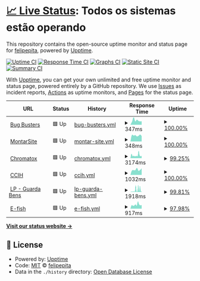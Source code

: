# [📈 Live Status](https://felipepita.github.io/upptime): <!--live status--> **Todos os sistemas estão operando**

This repository contains the open-source uptime monitor and status page for [felipepita](https://felipepita.github.io/upptime), powered by [Upptime](https://github.com/upptime/upptime).

[![Uptime CI](https://github.com/koj-co/upptime/workflows/Uptime%20CI/badge.svg)](https://github.com/koj-co/upptime/actions?query=workflow%3A%22Uptime+CI%22)
[![Response Time CI](https://github.com/koj-co/upptime/workflows/Response%20Time%20CI/badge.svg)](https://github.com/koj-co/upptime/actions?query=workflow%3A%22Response+Time+CI%22)
[![Graphs CI](https://github.com/koj-co/upptime/workflows/Graphs%20CI/badge.svg)](https://github.com/koj-co/upptime/actions?query=workflow%3A%22Graphs+CI%22)
[![Static Site CI](https://github.com/koj-co/upptime/workflows/Static%20Site%20CI/badge.svg)](https://github.com/koj-co/upptime/actions?query=workflow%3A%22Static+Site+CI%22)
[![Summary CI](https://github.com/koj-co/upptime/workflows/Summary%20CI/badge.svg)](https://github.com/koj-co/upptime/actions?query=workflow%3A%22Summary+CI%22)

With [Upptime](https://upptime.js.org), you can get your own unlimited and free uptime monitor and status page, powered entirely by a GitHub repository. We use [Issues](https://github.com/felipepita/upptime/issues) as incident reports, [Actions](https://github.com/felipepita/upptime/actions) as uptime monitors, and [Pages](https://felipepita.github.io/upptime) for the status page.

<!--start: status pages-->
<!-- This summary is generated by Upptime (https://github.com/upptime/upptime) -->
<!-- Do not edit this manually, your changes will be overwritten -->
<!-- prettier-ignore -->
| URL | Status | History | Response Time | Uptime |
| --- | ------ | ------- | ------------- | ------ |
| <img alt="" src="https://favicons.githubusercontent.com/bugbusters.com.br" height="13"> [Bug Busters](https://bugbusters.com.br) | 🟩 Up | [bug-busters.yml](https://github.com/felipepita/upptime/commits/master/history/bug-busters.yml) | <details><summary><img alt="Response time graph" src="./graphs/bug-busters/response-time-week.png" height="20"> 347ms</summary><br><a href="https://felipepita.github.io/upptime/history/bug-busters"><img alt="Response time 278" src="https://img.shields.io/endpoint?url=https%3A%2F%2Fraw.githubusercontent.com%2Ffelipepita%2Fupptime%2Fmaster%2Fapi%2Fbug-busters%2Fresponse-time.json"></a><br><a href="https://felipepita.github.io/upptime/history/bug-busters"><img alt="24-hour response time 330" src="https://img.shields.io/endpoint?url=https%3A%2F%2Fraw.githubusercontent.com%2Ffelipepita%2Fupptime%2Fmaster%2Fapi%2Fbug-busters%2Fresponse-time-day.json"></a><br><a href="https://felipepita.github.io/upptime/history/bug-busters"><img alt="7-day response time 347" src="https://img.shields.io/endpoint?url=https%3A%2F%2Fraw.githubusercontent.com%2Ffelipepita%2Fupptime%2Fmaster%2Fapi%2Fbug-busters%2Fresponse-time-week.json"></a><br><a href="https://felipepita.github.io/upptime/history/bug-busters"><img alt="30-day response time 278" src="https://img.shields.io/endpoint?url=https%3A%2F%2Fraw.githubusercontent.com%2Ffelipepita%2Fupptime%2Fmaster%2Fapi%2Fbug-busters%2Fresponse-time-month.json"></a><br><a href="https://felipepita.github.io/upptime/history/bug-busters"><img alt="1-year response time 278" src="https://img.shields.io/endpoint?url=https%3A%2F%2Fraw.githubusercontent.com%2Ffelipepita%2Fupptime%2Fmaster%2Fapi%2Fbug-busters%2Fresponse-time-year.json"></a></details> | <details><summary><a href="https://felipepita.github.io/upptime/history/bug-busters">100.00%</a></summary><a href="https://felipepita.github.io/upptime/history/bug-busters"><img alt="All-time uptime 100.00%" src="https://img.shields.io/endpoint?url=https%3A%2F%2Fraw.githubusercontent.com%2Ffelipepita%2Fupptime%2Fmaster%2Fapi%2Fbug-busters%2Fuptime.json"></a><br><a href="https://felipepita.github.io/upptime/history/bug-busters"><img alt="24-hour uptime 100.00%" src="https://img.shields.io/endpoint?url=https%3A%2F%2Fraw.githubusercontent.com%2Ffelipepita%2Fupptime%2Fmaster%2Fapi%2Fbug-busters%2Fuptime-day.json"></a><br><a href="https://felipepita.github.io/upptime/history/bug-busters"><img alt="7-day uptime 100.00%" src="https://img.shields.io/endpoint?url=https%3A%2F%2Fraw.githubusercontent.com%2Ffelipepita%2Fupptime%2Fmaster%2Fapi%2Fbug-busters%2Fuptime-week.json"></a><br><a href="https://felipepita.github.io/upptime/history/bug-busters"><img alt="30-day uptime 100.00%" src="https://img.shields.io/endpoint?url=https%3A%2F%2Fraw.githubusercontent.com%2Ffelipepita%2Fupptime%2Fmaster%2Fapi%2Fbug-busters%2Fuptime-month.json"></a><br><a href="https://felipepita.github.io/upptime/history/bug-busters"><img alt="1-year uptime 100.00%" src="https://img.shields.io/endpoint?url=https%3A%2F%2Fraw.githubusercontent.com%2Ffelipepita%2Fupptime%2Fmaster%2Fapi%2Fbug-busters%2Fuptime-year.json"></a></details>
| <img alt="" src="https://favicons.githubusercontent.com/montarsite.com.br" height="13"> [MontarSite](https://montarsite.com.br) | 🟩 Up | [montar-site.yml](https://github.com/felipepita/upptime/commits/master/history/montar-site.yml) | <details><summary><img alt="Response time graph" src="./graphs/montar-site/response-time-week.png" height="20"> 348ms</summary><br><a href="https://felipepita.github.io/upptime/history/montar-site"><img alt="Response time 339" src="https://img.shields.io/endpoint?url=https%3A%2F%2Fraw.githubusercontent.com%2Ffelipepita%2Fupptime%2Fmaster%2Fapi%2Fmontar-site%2Fresponse-time.json"></a><br><a href="https://felipepita.github.io/upptime/history/montar-site"><img alt="24-hour response time 333" src="https://img.shields.io/endpoint?url=https%3A%2F%2Fraw.githubusercontent.com%2Ffelipepita%2Fupptime%2Fmaster%2Fapi%2Fmontar-site%2Fresponse-time-day.json"></a><br><a href="https://felipepita.github.io/upptime/history/montar-site"><img alt="7-day response time 348" src="https://img.shields.io/endpoint?url=https%3A%2F%2Fraw.githubusercontent.com%2Ffelipepita%2Fupptime%2Fmaster%2Fapi%2Fmontar-site%2Fresponse-time-week.json"></a><br><a href="https://felipepita.github.io/upptime/history/montar-site"><img alt="30-day response time 339" src="https://img.shields.io/endpoint?url=https%3A%2F%2Fraw.githubusercontent.com%2Ffelipepita%2Fupptime%2Fmaster%2Fapi%2Fmontar-site%2Fresponse-time-month.json"></a><br><a href="https://felipepita.github.io/upptime/history/montar-site"><img alt="1-year response time 339" src="https://img.shields.io/endpoint?url=https%3A%2F%2Fraw.githubusercontent.com%2Ffelipepita%2Fupptime%2Fmaster%2Fapi%2Fmontar-site%2Fresponse-time-year.json"></a></details> | <details><summary><a href="https://felipepita.github.io/upptime/history/montar-site">100.00%</a></summary><a href="https://felipepita.github.io/upptime/history/montar-site"><img alt="All-time uptime 100.00%" src="https://img.shields.io/endpoint?url=https%3A%2F%2Fraw.githubusercontent.com%2Ffelipepita%2Fupptime%2Fmaster%2Fapi%2Fmontar-site%2Fuptime.json"></a><br><a href="https://felipepita.github.io/upptime/history/montar-site"><img alt="24-hour uptime 100.00%" src="https://img.shields.io/endpoint?url=https%3A%2F%2Fraw.githubusercontent.com%2Ffelipepita%2Fupptime%2Fmaster%2Fapi%2Fmontar-site%2Fuptime-day.json"></a><br><a href="https://felipepita.github.io/upptime/history/montar-site"><img alt="7-day uptime 100.00%" src="https://img.shields.io/endpoint?url=https%3A%2F%2Fraw.githubusercontent.com%2Ffelipepita%2Fupptime%2Fmaster%2Fapi%2Fmontar-site%2Fuptime-week.json"></a><br><a href="https://felipepita.github.io/upptime/history/montar-site"><img alt="30-day uptime 100.00%" src="https://img.shields.io/endpoint?url=https%3A%2F%2Fraw.githubusercontent.com%2Ffelipepita%2Fupptime%2Fmaster%2Fapi%2Fmontar-site%2Fuptime-month.json"></a><br><a href="https://felipepita.github.io/upptime/history/montar-site"><img alt="1-year uptime 100.00%" src="https://img.shields.io/endpoint?url=https%3A%2F%2Fraw.githubusercontent.com%2Ffelipepita%2Fupptime%2Fmaster%2Fapi%2Fmontar-site%2Fuptime-year.json"></a></details>
| <img alt="" src="https://favicons.githubusercontent.com/chromatox.com.br" height="13"> [Chromatox](https://chromatox.com.br) | 🟩 Up | [chromatox.yml](https://github.com/felipepita/upptime/commits/master/history/chromatox.yml) | <details><summary><img alt="Response time graph" src="./graphs/chromatox/response-time-week.png" height="20"> 3174ms</summary><br><a href="https://felipepita.github.io/upptime/history/chromatox"><img alt="Response time 3045" src="https://img.shields.io/endpoint?url=https%3A%2F%2Fraw.githubusercontent.com%2Ffelipepita%2Fupptime%2Fmaster%2Fapi%2Fchromatox%2Fresponse-time.json"></a><br><a href="https://felipepita.github.io/upptime/history/chromatox"><img alt="24-hour response time 2671" src="https://img.shields.io/endpoint?url=https%3A%2F%2Fraw.githubusercontent.com%2Ffelipepita%2Fupptime%2Fmaster%2Fapi%2Fchromatox%2Fresponse-time-day.json"></a><br><a href="https://felipepita.github.io/upptime/history/chromatox"><img alt="7-day response time 3174" src="https://img.shields.io/endpoint?url=https%3A%2F%2Fraw.githubusercontent.com%2Ffelipepita%2Fupptime%2Fmaster%2Fapi%2Fchromatox%2Fresponse-time-week.json"></a><br><a href="https://felipepita.github.io/upptime/history/chromatox"><img alt="30-day response time 3045" src="https://img.shields.io/endpoint?url=https%3A%2F%2Fraw.githubusercontent.com%2Ffelipepita%2Fupptime%2Fmaster%2Fapi%2Fchromatox%2Fresponse-time-month.json"></a><br><a href="https://felipepita.github.io/upptime/history/chromatox"><img alt="1-year response time 3045" src="https://img.shields.io/endpoint?url=https%3A%2F%2Fraw.githubusercontent.com%2Ffelipepita%2Fupptime%2Fmaster%2Fapi%2Fchromatox%2Fresponse-time-year.json"></a></details> | <details><summary><a href="https://felipepita.github.io/upptime/history/chromatox">99.25%</a></summary><a href="https://felipepita.github.io/upptime/history/chromatox"><img alt="All-time uptime 99.61%" src="https://img.shields.io/endpoint?url=https%3A%2F%2Fraw.githubusercontent.com%2Ffelipepita%2Fupptime%2Fmaster%2Fapi%2Fchromatox%2Fuptime.json"></a><br><a href="https://felipepita.github.io/upptime/history/chromatox"><img alt="24-hour uptime 100.00%" src="https://img.shields.io/endpoint?url=https%3A%2F%2Fraw.githubusercontent.com%2Ffelipepita%2Fupptime%2Fmaster%2Fapi%2Fchromatox%2Fuptime-day.json"></a><br><a href="https://felipepita.github.io/upptime/history/chromatox"><img alt="7-day uptime 99.25%" src="https://img.shields.io/endpoint?url=https%3A%2F%2Fraw.githubusercontent.com%2Ffelipepita%2Fupptime%2Fmaster%2Fapi%2Fchromatox%2Fuptime-week.json"></a><br><a href="https://felipepita.github.io/upptime/history/chromatox"><img alt="30-day uptime 99.61%" src="https://img.shields.io/endpoint?url=https%3A%2F%2Fraw.githubusercontent.com%2Ffelipepita%2Fupptime%2Fmaster%2Fapi%2Fchromatox%2Fuptime-month.json"></a><br><a href="https://felipepita.github.io/upptime/history/chromatox"><img alt="1-year uptime 99.61%" src="https://img.shields.io/endpoint?url=https%3A%2F%2Fraw.githubusercontent.com%2Ffelipepita%2Fupptime%2Fmaster%2Fapi%2Fchromatox%2Fuptime-year.json"></a></details>
| <img alt="" src="https://favicons.githubusercontent.com/ccih.med.br" height="13"> [CCIH](https://ccih.med.br) | 🟩 Up | [ccih.yml](https://github.com/felipepita/upptime/commits/master/history/ccih.yml) | <details><summary><img alt="Response time graph" src="./graphs/ccih/response-time-week.png" height="20"> 1032ms</summary><br><a href="https://felipepita.github.io/upptime/history/ccih"><img alt="Response time 1067" src="https://img.shields.io/endpoint?url=https%3A%2F%2Fraw.githubusercontent.com%2Ffelipepita%2Fupptime%2Fmaster%2Fapi%2Fccih%2Fresponse-time.json"></a><br><a href="https://felipepita.github.io/upptime/history/ccih"><img alt="24-hour response time 1332" src="https://img.shields.io/endpoint?url=https%3A%2F%2Fraw.githubusercontent.com%2Ffelipepita%2Fupptime%2Fmaster%2Fapi%2Fccih%2Fresponse-time-day.json"></a><br><a href="https://felipepita.github.io/upptime/history/ccih"><img alt="7-day response time 1032" src="https://img.shields.io/endpoint?url=https%3A%2F%2Fraw.githubusercontent.com%2Ffelipepita%2Fupptime%2Fmaster%2Fapi%2Fccih%2Fresponse-time-week.json"></a><br><a href="https://felipepita.github.io/upptime/history/ccih"><img alt="30-day response time 1067" src="https://img.shields.io/endpoint?url=https%3A%2F%2Fraw.githubusercontent.com%2Ffelipepita%2Fupptime%2Fmaster%2Fapi%2Fccih%2Fresponse-time-month.json"></a><br><a href="https://felipepita.github.io/upptime/history/ccih"><img alt="1-year response time 1067" src="https://img.shields.io/endpoint?url=https%3A%2F%2Fraw.githubusercontent.com%2Ffelipepita%2Fupptime%2Fmaster%2Fapi%2Fccih%2Fresponse-time-year.json"></a></details> | <details><summary><a href="https://felipepita.github.io/upptime/history/ccih">100.00%</a></summary><a href="https://felipepita.github.io/upptime/history/ccih"><img alt="All-time uptime 100.00%" src="https://img.shields.io/endpoint?url=https%3A%2F%2Fraw.githubusercontent.com%2Ffelipepita%2Fupptime%2Fmaster%2Fapi%2Fccih%2Fuptime.json"></a><br><a href="https://felipepita.github.io/upptime/history/ccih"><img alt="24-hour uptime 100.00%" src="https://img.shields.io/endpoint?url=https%3A%2F%2Fraw.githubusercontent.com%2Ffelipepita%2Fupptime%2Fmaster%2Fapi%2Fccih%2Fuptime-day.json"></a><br><a href="https://felipepita.github.io/upptime/history/ccih"><img alt="7-day uptime 100.00%" src="https://img.shields.io/endpoint?url=https%3A%2F%2Fraw.githubusercontent.com%2Ffelipepita%2Fupptime%2Fmaster%2Fapi%2Fccih%2Fuptime-week.json"></a><br><a href="https://felipepita.github.io/upptime/history/ccih"><img alt="30-day uptime 100.00%" src="https://img.shields.io/endpoint?url=https%3A%2F%2Fraw.githubusercontent.com%2Ffelipepita%2Fupptime%2Fmaster%2Fapi%2Fccih%2Fuptime-month.json"></a><br><a href="https://felipepita.github.io/upptime/history/ccih"><img alt="1-year uptime 100.00%" src="https://img.shields.io/endpoint?url=https%3A%2F%2Fraw.githubusercontent.com%2Ffelipepita%2Fupptime%2Fmaster%2Fapi%2Fccih%2Fuptime-year.json"></a></details>
| <img alt="" src="https://favicons.githubusercontent.com/guardabens-lp1.com.br" height="13"> [LP - Guarda Bens](https://guardabens-lp1.com.br) | 🟩 Up | [lp-guarda-bens.yml](https://github.com/felipepita/upptime/commits/master/history/lp-guarda-bens.yml) | <details><summary><img alt="Response time graph" src="./graphs/lp-guarda-bens/response-time-week.png" height="20"> 1918ms</summary><br><a href="https://felipepita.github.io/upptime/history/lp-guarda-bens"><img alt="Response time 903" src="https://img.shields.io/endpoint?url=https%3A%2F%2Fraw.githubusercontent.com%2Ffelipepita%2Fupptime%2Fmaster%2Fapi%2Flp-guarda-bens%2Fresponse-time.json"></a><br><a href="https://felipepita.github.io/upptime/history/lp-guarda-bens"><img alt="24-hour response time 457" src="https://img.shields.io/endpoint?url=https%3A%2F%2Fraw.githubusercontent.com%2Ffelipepita%2Fupptime%2Fmaster%2Fapi%2Flp-guarda-bens%2Fresponse-time-day.json"></a><br><a href="https://felipepita.github.io/upptime/history/lp-guarda-bens"><img alt="7-day response time 1918" src="https://img.shields.io/endpoint?url=https%3A%2F%2Fraw.githubusercontent.com%2Ffelipepita%2Fupptime%2Fmaster%2Fapi%2Flp-guarda-bens%2Fresponse-time-week.json"></a><br><a href="https://felipepita.github.io/upptime/history/lp-guarda-bens"><img alt="30-day response time 903" src="https://img.shields.io/endpoint?url=https%3A%2F%2Fraw.githubusercontent.com%2Ffelipepita%2Fupptime%2Fmaster%2Fapi%2Flp-guarda-bens%2Fresponse-time-month.json"></a><br><a href="https://felipepita.github.io/upptime/history/lp-guarda-bens"><img alt="1-year response time 903" src="https://img.shields.io/endpoint?url=https%3A%2F%2Fraw.githubusercontent.com%2Ffelipepita%2Fupptime%2Fmaster%2Fapi%2Flp-guarda-bens%2Fresponse-time-year.json"></a></details> | <details><summary><a href="https://felipepita.github.io/upptime/history/lp-guarda-bens">99.81%</a></summary><a href="https://felipepita.github.io/upptime/history/lp-guarda-bens"><img alt="All-time uptime 99.94%" src="https://img.shields.io/endpoint?url=https%3A%2F%2Fraw.githubusercontent.com%2Ffelipepita%2Fupptime%2Fmaster%2Fapi%2Flp-guarda-bens%2Fuptime.json"></a><br><a href="https://felipepita.github.io/upptime/history/lp-guarda-bens"><img alt="24-hour uptime 100.00%" src="https://img.shields.io/endpoint?url=https%3A%2F%2Fraw.githubusercontent.com%2Ffelipepita%2Fupptime%2Fmaster%2Fapi%2Flp-guarda-bens%2Fuptime-day.json"></a><br><a href="https://felipepita.github.io/upptime/history/lp-guarda-bens"><img alt="7-day uptime 99.81%" src="https://img.shields.io/endpoint?url=https%3A%2F%2Fraw.githubusercontent.com%2Ffelipepita%2Fupptime%2Fmaster%2Fapi%2Flp-guarda-bens%2Fuptime-week.json"></a><br><a href="https://felipepita.github.io/upptime/history/lp-guarda-bens"><img alt="30-day uptime 99.94%" src="https://img.shields.io/endpoint?url=https%3A%2F%2Fraw.githubusercontent.com%2Ffelipepita%2Fupptime%2Fmaster%2Fapi%2Flp-guarda-bens%2Fuptime-month.json"></a><br><a href="https://felipepita.github.io/upptime/history/lp-guarda-bens"><img alt="1-year uptime 99.94%" src="https://img.shields.io/endpoint?url=https%3A%2F%2Fraw.githubusercontent.com%2Ffelipepita%2Fupptime%2Fmaster%2Fapi%2Flp-guarda-bens%2Fuptime-year.json"></a></details>
| <img alt="" src="https://favicons.githubusercontent.com/efish.com.br" height="13"> [E-fish](https://efish.com.br) | 🟩 Up | [e-fish.yml](https://github.com/felipepita/upptime/commits/master/history/e-fish.yml) | <details><summary><img alt="Response time graph" src="./graphs/e-fish/response-time-week.png" height="20"> 917ms</summary><br><a href="https://felipepita.github.io/upptime/history/e-fish"><img alt="Response time 5860" src="https://img.shields.io/endpoint?url=https%3A%2F%2Fraw.githubusercontent.com%2Ffelipepita%2Fupptime%2Fmaster%2Fapi%2Fe-fish%2Fresponse-time.json"></a><br><a href="https://felipepita.github.io/upptime/history/e-fish"><img alt="24-hour response time 839" src="https://img.shields.io/endpoint?url=https%3A%2F%2Fraw.githubusercontent.com%2Ffelipepita%2Fupptime%2Fmaster%2Fapi%2Fe-fish%2Fresponse-time-day.json"></a><br><a href="https://felipepita.github.io/upptime/history/e-fish"><img alt="7-day response time 917" src="https://img.shields.io/endpoint?url=https%3A%2F%2Fraw.githubusercontent.com%2Ffelipepita%2Fupptime%2Fmaster%2Fapi%2Fe-fish%2Fresponse-time-week.json"></a><br><a href="https://felipepita.github.io/upptime/history/e-fish"><img alt="30-day response time 5860" src="https://img.shields.io/endpoint?url=https%3A%2F%2Fraw.githubusercontent.com%2Ffelipepita%2Fupptime%2Fmaster%2Fapi%2Fe-fish%2Fresponse-time-month.json"></a><br><a href="https://felipepita.github.io/upptime/history/e-fish"><img alt="1-year response time 5860" src="https://img.shields.io/endpoint?url=https%3A%2F%2Fraw.githubusercontent.com%2Ffelipepita%2Fupptime%2Fmaster%2Fapi%2Fe-fish%2Fresponse-time-year.json"></a></details> | <details><summary><a href="https://felipepita.github.io/upptime/history/e-fish">97.98%</a></summary><a href="https://felipepita.github.io/upptime/history/e-fish"><img alt="All-time uptime 98.36%" src="https://img.shields.io/endpoint?url=https%3A%2F%2Fraw.githubusercontent.com%2Ffelipepita%2Fupptime%2Fmaster%2Fapi%2Fe-fish%2Fuptime.json"></a><br><a href="https://felipepita.github.io/upptime/history/e-fish"><img alt="24-hour uptime 100.00%" src="https://img.shields.io/endpoint?url=https%3A%2F%2Fraw.githubusercontent.com%2Ffelipepita%2Fupptime%2Fmaster%2Fapi%2Fe-fish%2Fuptime-day.json"></a><br><a href="https://felipepita.github.io/upptime/history/e-fish"><img alt="7-day uptime 97.98%" src="https://img.shields.io/endpoint?url=https%3A%2F%2Fraw.githubusercontent.com%2Ffelipepita%2Fupptime%2Fmaster%2Fapi%2Fe-fish%2Fuptime-week.json"></a><br><a href="https://felipepita.github.io/upptime/history/e-fish"><img alt="30-day uptime 98.36%" src="https://img.shields.io/endpoint?url=https%3A%2F%2Fraw.githubusercontent.com%2Ffelipepita%2Fupptime%2Fmaster%2Fapi%2Fe-fish%2Fuptime-month.json"></a><br><a href="https://felipepita.github.io/upptime/history/e-fish"><img alt="1-year uptime 98.36%" src="https://img.shields.io/endpoint?url=https%3A%2F%2Fraw.githubusercontent.com%2Ffelipepita%2Fupptime%2Fmaster%2Fapi%2Fe-fish%2Fuptime-year.json"></a></details>

<!--end: status pages-->

[**Visit our status website →**](https://felipepita.github.io/upptime)

## 📄 License

- Powered by: [Upptime](https://github.com/upptime/upptime)
- Code: [MIT](./LICENSE) © [felipepita](https://felipepita.github.io/upptime)
- Data in the `./history` directory: [Open Database License](https://opendatacommons.org/licenses/odbl/1-0/)
